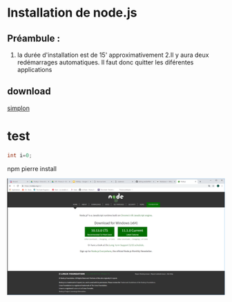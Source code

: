 # Installation de node.js
## Préambule :
1. la durée d'installation est de 15' approximativement
2.Il y aura deux redémarrages automatiques. Il faut donc quitter les diférentes applications

## download 
[simplon](http://www.simplon.co)
# test

```java
int i=0;
```
npm pierre install

![image](nodejsDownload.png)
